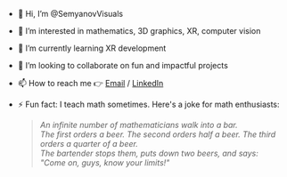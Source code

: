 - 👋 Hi, I’m @SemyanovVisuals
- 👀 I’m interested in mathematics, 3D graphics, XR, computer vision
- 🌱 I’m currently learning XR development
- 💞️ I’m looking to collaborate on fun and impactful projects
- 📫 How to reach me :point_right: [Email](mailto:katia.semyanovskaya@gmail.com) / [LinkedIn](https://www.linkedin.com/in/katia-semyanovskaya/)
- ⚡ Fun fact: I teach math sometimes. Here's a joke for math enthusiasts:

  > _An infinite number of mathematicians walk into a bar. \
The first orders a beer. The second orders half a beer. The third orders a quarter of a beer. \
The bartender stops them, puts down two beers, and says: "Come on, guys, know your limits!"_ 

<!---
SemyanovVisuals/SemyanovVisuals is a ✨ special ✨ repository because its `README.md` (this file) appears on your GitHub profile.
You can click the Preview link to take a look at your changes.
--->
